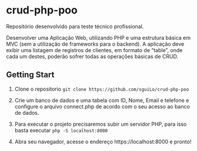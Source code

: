# crud-php-poo
Repositório desenvolvido para teste técnico profissional.


Desenvolver uma Aplicação Web, utilizando PHP e uma estrutura básica em 
MVC (sem a utilização de frameworks para o backend). A aplicação deve 
exibir uma listagem de registros de clientes, em formato de “table”, onde 
cada um destes, poderão sofrer todas as operações básicas de CRUD.



## Getting Start
1. Clone o repositorio `git clone https://github.com/sguiLo/crud-php-poo`

2. Crie um banco de dados e uma tabela com ID, Nome, Email e telefone e configure o arquivo connect.php de acordo com o seu acesso ao banco de dados.

3. Para executar o projeto precisaremos subir um servidor PHP, para isso basta executar `php -S localhost:8000`

4. Abra seu navegador, acesse o endereço https://localhost:8000 e pronto!
